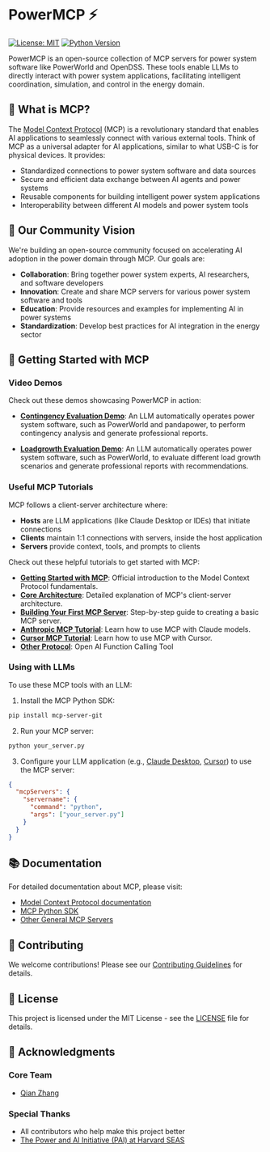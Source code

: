 # PowerMCP ⚡

[![License: MIT](https://img.shields.io/badge/License-MIT-yellow.svg)](https://opensource.org/licenses/MIT)
[![Python Version](https://img.shields.io/badge/python-3.10%2B-blue.svg)](https://www.python.org/downloads/)

PowerMCP is an open-source collection of MCP servers for power system software like PowerWorld and OpenDSS. These tools enable LLMs to directly interact with power system applications, facilitating intelligent coordination, simulation, and control in the energy domain.

## 🌟 What is MCP?

The [Model Context Protocol](https://modelcontextprotocol.io/introduction) (MCP) is a revolutionary standard that enables AI applications to seamlessly connect with various external tools. Think of MCP as a universal adapter for AI applications, similar to what USB-C is for physical devices. It provides:

- Standardized connections to power system software and data sources
- Secure and efficient data exchange between AI agents and power systems
- Reusable components for building intelligent power system applications
- Interoperability between different AI models and power system tools

## 🤝 Our Community Vision

We're building an open-source community focused on accelerating AI adoption in the power domain through MCP. Our goals are:

- **Collaboration**: Bring together power system experts, AI researchers, and software developers
- **Innovation**: Create and share MCP servers for various power system software and tools
- **Education**: Provide resources and examples for implementing AI in power systems
- **Standardization**: Develop best practices for AI integration in the energy sector

## 🚀 Getting Started with MCP

### Video Demos

Check out these demos showcasing PowerMCP in action:

- [**Contingency Evaluation Demo**](https://www.youtube.com/watch?v=MbF-SlBI4Ws): An LLM automatically operates power system software, such as PowerWorld and pandapower, to perform contingency analysis and generate professional reports.

- [**Loadgrowth Evaluation Demo**](https://www.youtube.com/watch?v=euFUvhhV5dM): An LLM automatically operates power system software, such as PowerWorld, to evaluate different load growth scenarios and generate professional reports with recommendations.

### Useful MCP Tutorials

MCP follows a client-server architecture where:

* **Hosts** are LLM applications (like Claude Desktop or IDEs) that initiate connections
* **Clients** maintain 1:1 connections with servers, inside the host application
* **Servers** provide context, tools, and prompts to clients

Check out these helpful tutorials to get started with MCP:

- [**Getting Started with MCP**](https://modelcontextprotocol.io/introduction): Official introduction to the Model Context Protocol fundamentals.
- [**Core Architecture**](https://modelcontextprotocol.io/docs/concepts/architecture): Detailed explanation of MCP's client-server architecture.
- [**Building Your First MCP Server**](https://modelcontextprotocol.io/build/server): Step-by-step guide to creating a basic MCP server.
- [**Anthropic MCP Tutorial**](https://docs.anthropic.com/claude/docs/model-context-protocol): Learn how to use MCP with Claude models.
- [**Cursor MCP Tutorial**](https://docs.cursor.com/context/model-context-protocol): Learn how to use MCP with Cursor.
- [**Other Protocol**](https://cdn.openai.com/business-guides-and-resources/a-practical-guide-to-building-agents.pdf): Open AI Function Calling Tool

### Using with LLMs

To use these MCP tools with an LLM:

1. Install the MCP Python SDK:
```bash
pip install mcp-server-git
```

2. Run your MCP server:
```bash
python your_server.py
```

3. Configure your LLM application (e.g., [Claude Desktop](https://claude.ai/download), [Cursor](https://www.cursor.com/)) to use the MCP server:
```json
{
  "mcpServers": {
    "servername": {
      "command": "python",
      "args": ["your_server.py"]
    }
  }
}
```

## 📚 Documentation

For detailed documentation about MCP, please visit:
- [Model Context Protocol documentation](https://modelcontextprotocol.io/introduction)
- [MCP Python SDK](https://github.com/modelcontextprotocol/python-sdk)
- [Other General MCP Servers](https://smithery.ai/)

## 🤝 Contributing

We welcome contributions! Please see our [Contributing Guidelines](https://power-agent.github.io/) for details.

## 📄 License

This project is licensed under the MIT License - see the [LICENSE](LICENSE) file for details.

## 🙏 Acknowledgments

### Core Team
- [Qian Zhang](https://seas.harvard.edu/person/qian-zhang) 

### Special Thanks
- All contributors who help make this project better
- [The Power and AI Initiative (PAI) at Harvard SEAS](https://pai.seas.harvard.edu/)
